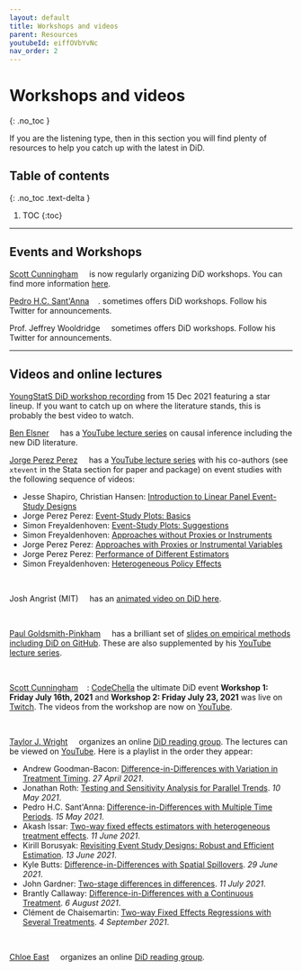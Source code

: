 ```yaml
---
layout: default
title: Workshops and videos
parent: Resources
youtubeId: eiffOVbYvNc
nav_order: 2
---
```


# Workshops and videos
{: .no_toc }

If you are the listening type, then in this section you will find plenty of resources to help you catch up with the latest in DiD.



## Table of contents
{: .no_toc .text-delta }

1. TOC
{:toc}

---

## Events and Workshops

[Scott Cunningham](https://www.scunning.com/) [<img width="12px" src="https://cdn.jsdelivr.net/npm/simple-icons@v5/icons/twitter.svg" />](https://twitter.com/causalinf) is now regularly organizing DiD workshops. You can find more information [here](https://causalinf.substack.com/p/upcoming-workshops-on-causal-inference).

[Pedro H.C. Sant'Anna](https://pedrohcgs.github.io/) [<img width="12px" src="https://cdn.jsdelivr.net/npm/simple-icons@v5/icons/twitter.svg" />](https://twitter.com/pedrohcgs). sometimes offers DiD workshops. Follow his Twitter for announcements.

Prof. Jeffrey Wooldridge [<img width="12px" src="https://cdn.jsdelivr.net/npm/simple-icons@v5/icons/twitter.svg" />](https://twitter.com/jmwooldridge) sometimes offers DiD workshops. Follow his Twitter for announcements.



---

## Videos and online lectures


[YoungStatS DiD workshop recording](https://www.youtube.com/watch?v=I5wt3eE5Q5I) from 15 Dec 2021 featuring a star lineup. If you want to catch up on where the literature stands, this is probably the best video to watch.

[Ben Elsner](https://www.benjaminelsner.com/) [<img width="12px" src="https://cdn.jsdelivr.net/npm/simple-icons@v5/icons/twitter.svg" />](https://twitter.com/ben_elsner) has a [YouTube lecture series](https://www.youtube.com/playlist?list=PLyvUJLHD8IsJCB7ALqwjRG1BjL5JxE__H) on causal inference including the new DiD literature.


[Jorge Perez Perez](https://jorgeperezperez.com/) [<img width="12px" src="https://cdn.jsdelivr.net/npm/simple-icons@v5/icons/twitter.svg" />](https://twitter.com/jorpppp) has a [YouTube lecture series](https://www.youtube.com/playlist?list=PLg-LvQ_7SfMD9d8kbSd_Ig_HB-5h6HCTx) with his co-authors (see `xtevent` in the Stata section for paper and package) on event studies with the following sequence of videos:

* Jesse Shapiro, Christian Hansen: [Introduction to Linear Panel Event-Study Designs](https://www.youtube.com/watch?v=hOIB3PwntYg&list=PLg-LvQ_7SfMD9d8kbSd_Ig_HB-5h6HCTx&index=1)
* Jorge Perez Perez: [Event-Study Plots: Basics](https://www.youtube.com/watch?v=pAOhWWiuhM8&list=PLg-LvQ_7SfMD9d8kbSd_Ig_HB-5h6HCTx&index=2)
* Simon Freyaldenhoven: [Event-Study Plots: Suggestions](https://www.youtube.com/watch?v=PfMXAC3OGow&list=PLg-LvQ_7SfMD9d8kbSd_Ig_HB-5h6HCTx&index=3)
* Simon Freyaldenhoven: [Approaches without Proxies or Instruments](https://www.youtube.com/watch?v=pXJisUpHi7Q&list=PLg-LvQ_7SfMD9d8kbSd_Ig_HB-5h6HCTx&index=4)
* Jorge Perez Perez: [Approaches with Proxies or Instrumental Variables](https://www.youtube.com/watch?v=-HvaBoLhIMc&list=PLg-LvQ_7SfMD9d8kbSd_Ig_HB-5h6HCTx&index=5)
* Jorge Perez Perez: [Performance of Different Estimators](https://www.youtube.com/watch?v=aZCXxwUQH7U&list=PLg-LvQ_7SfMD9d8kbSd_Ig_HB-5h6HCTx&index=6)
* Simon Freyaldenhoven: [Heterogeneous Policy Effects](https://www.youtube.com/watch?v=P-nAUIyhujY&list=PLg-LvQ_7SfMD9d8kbSd_Ig_HB-5h6HCTx&index=7)

<br>

Josh Angrist (MIT) [<img width="12px" src="https://cdn.jsdelivr.net/npm/simple-icons@v5/icons/twitter.svg" />](https://twitter.com/metrics52) has an [animated video on DiD here](https://www.youtube.com/watch?v=eiffOVbYvNc).


<br>

[Paul Goldsmith-Pinkham](https://paulgp.github.io/) [<img width="12px" src="https://cdn.jsdelivr.net/npm/simple-icons@v5/icons/twitter.svg" />](https://twitter.com/paulgp) has a brilliant set of [slides on empirical methods including DiD on GitHub](https://github.com/paulgp/applied-methods-phd). These are also supplemented by his [YouTube lecture series](https://www.youtube.com/playlist?list=PLWWcL1M3lLlojLTSVf2gGYQ_9TlPyPbiJ).

<br>

[Scott Cunningham](https://www.scunning.com/) [<img width="12px" src="https://cdn.jsdelivr.net/npm/simple-icons@v5/icons/twitter.svg" />](https://twitter.com/causalinf): [CodeChella](https://causalinf.substack.com/p/codechella-announcement) the ultimate DiD event **Workshop 1: Friday July 16th, 2021** and **Workshop 2: Friday July 23, 2021** was live on [Twitch](https://www.twitch.tv/causalinf_did). The videos from the workshop are now on [YouTube](https://www.youtube.com/user/scunning/videos).



<br>

[Taylor J. Wright](https://taylorjwright.github.io/) [<img width="12px" src="https://cdn.jsdelivr.net/npm/simple-icons@v5/icons/twitter.svg" />](https://twitter.com/taylor_wright) organizes an online [DiD reading group](https://taylorjwright.github.io/did-reading-group/). The lectures can be viewed on [YouTube](https://www.youtube.com/channel/UCA7Idy0MfpP-uAjOebsFVuA/videos). Here is a playlist in the order they appear:

* Andrew Goodman-Bacon: [Difference-in-Differences with Variation in Treatment Timing](https://www.youtube.com/watch?v=m1xSMNTKoMs&list=PLVObvb_htcuBt8mV9yNagt7hK9FL5KXeE). *27 April 2021*.
* Jonathan Roth: [Testing and Sensitivity Analysis for Parallel Trends](https://www.youtube.com/watch?v=F8C1xaPoRvM&list=PLVObvb_htcuBt8mV9yNagt7hK9FL5KXeE&index=2). *10 May 2021*.
* Pedro H.C. Sant'Anna: [Difference-in-Differences with Multiple Time Periods](https://www.youtube.com/watch?v=VLviaylakAo&list=PLVObvb_htcuBt8mV9yNagt7hK9FL5KXeE&index=3). *15 May 2021*.
* Akash Issar: [Two-way fixed effects estimators with heterogeneous treatment effects](https://www.youtube.com/watch?v=xA8dmXfucoE&list=PLVObvb_htcuBt8mV9yNagt7hK9FL5KXeE&index=4). *11 June 2021*.
* Kirill Borusyak: [Revisiting Event Study Designs: Robust and Efficient Estimation](https://www.youtube.com/watch?v=rdfTxWnudt4&list=PLVObvb_htcuBt8mV9yNagt7hK9FL5KXeE&index=5). *13 June 2021*.
* Kyle Butts: [Difference-in-Differences with Spatial Spillovers](https://www.youtube.com/watch?v=nZrsaqG9FI4&list=PLVObvb_htcuBt8mV9yNagt7hK9FL5KXeE&index=6). *29 June 2021*.
* John Gardner: [Two-stage differences in differences](https://www.youtube.com/watch?v=6mVfQkmpghY&list=PLVObvb_htcuBt8mV9yNagt7hK9FL5KXeE&index=7). *11 July 2021*.
* Brantly Callaway: [Difference-in-Differences with a Continuous Treatment](https://www.youtube.com/watch?v=mbEJuCFCgXo&list=PLVObvb_htcuBt8mV9yNagt7hK9FL5KXeE&index=8). *6 August 2021*.
* Clément de Chaisemartin: [Two-way Fixed Effects Regressions with Several Treatments](https://www.youtube.com/watch?v=UHeJoc27qEM&list=PLVObvb_htcuBt8mV9yNagt7hK9FL5KXeE&index=9). *4 September 2021*.

<br>

[Chloe East](https://www.chloeneast.com/) [<img width="12px" src="https://cdn.jsdelivr.net/npm/simple-icons@v5/icons/twitter.svg" />](https://twitter.com/ChloeEast2) organizes an online [DiD reading group](https://www.chloeneast.com/metrics-discussions.html).
